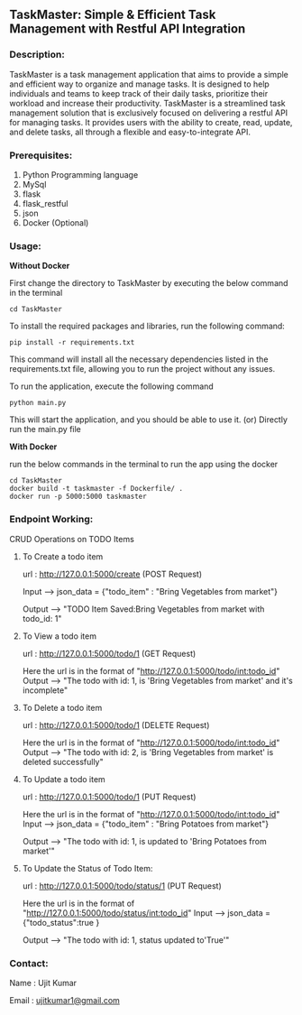 ## TaskMaster: Simple & Efficient Task Management with Restful API Integration

### Description:

TaskMaster is a task management application that aims to provide a simple and efficient way to organize and manage
tasks. It is designed to help individuals and teams to keep track of their daily tasks, prioritize their workload and
increase their productivity. TaskMaster is a streamlined task management solution that is exclusively focused on
delivering a restful API for managing tasks. It provides users with the ability to create, read, update, and delete
tasks, all through a flexible and easy-to-integrate API.

### Prerequisites:

1. Python Programming language
2. MySql
3. flask
4. flask_restful
5. json
6. Docker (Optional)

### Usage:

__Without Docker__

First change the directory to TaskMaster by executing the below command in the terminal

```
cd TaskMaster
```

To install the required packages and libraries, run the following command:


```
pip install -r requirements.txt
```

This command will install all the necessary dependencies listed in the requirements.txt file, allowing you to run the
project without any issues.

To run the application, execute the following command

```
python main.py
```

This will start the application, and you should be able to use it. (or) Directly run the main.py file


__With Docker__

run the below commands in the terminal to run the app using the docker

```
cd TaskMaster
docker build -t taskmaster -f Dockerfile/ .
docker run -p 5000:5000 taskmaster
```

### Endpoint Working:

CRUD Operations on TODO Items

1. To Create a todo item

   url : http://127.0.0.1:5000/create (POST Request)

   Input --> json_data = {"todo_item" : "Bring Vegetables from market"}

   Output --> "TODO Item Saved:Bring Vegetables from market with todo_id: 1"


2. To View a todo item

   url : http://127.0.0.1:5000/todo/1 (GET Request)
   
   Here the url is in the format of "http://127.0.0.1:5000/todo/<int:todo_id>"
   Output --> "The todo with id: 1, is 'Bring Vegetables from market' and it's incomplete"


3. To Delete a todo item

   url : http://127.0.0.1:5000/todo/1 (DELETE Request)
   
   Here the url is in the format of "http://127.0.0.1:5000/todo/<int:todo_id>"
   Output --> "The todo with id: 2, is 'Bring Vegetables from market' is deleted successfully"


4. To Update a todo item

   url : http://127.0.0.1:5000/todo/1 (PUT Request)
   
   Here the url is in the format of "http://127.0.0.1:5000/todo/<int:todo_id>"
   Input --> json_data = {"todo_item" : "Bring Potatoes from market"}

   Output --> "The todo with id: 1, is updated to 'Bring Potatoes from market'"


5. To Update the Status of Todo Item:

   url : http://127.0.0.1:5000/todo/status/1 (PUT Request)
   
   Here the url is in the format of "http://127.0.0.1:5000/todo/status/<int:todo_id>"
   Input --> json_data = {"todo_status":true }

   Output --> "The todo with id: 1, status updated to'True'"

### Contact:

Name : Ujit Kumar

Email : ujitkumar1@gmail.com